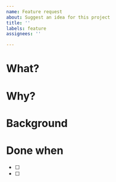```yaml
---
name: Feature request
about: Suggest an idea for this project
title: ''
labels: feature
assignees: ''

---
```

# What?

# Why? 

# Background  

# Done when
-  [ ] 
-  [ ] 
